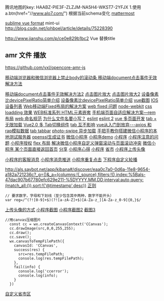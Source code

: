 腾讯地图的key: HAABZ-PIE3F-ZLZJM-NA5H4-WKST7-2YFJX
1.使用 a.btn(href="//www.alo7.com/") 根据当前schema变化
[mattermost](https://github.com/mattermost/desktop/releases)

[sublime vue format](https://github.com/luozhihua/sublime-vue-formatter)
mint-ui 
http://blog.csdn.net/iohboel/article/details/75228390

http://www.jianshu.com/p/ce0e829b1bc2 Vue 替换title

## amr 文件 播放
https://github.com/yxl/opencore-amr-js

[移动端浏览器和微信浏览器上禁止body的滚动条
](http://www.cnblogs.com/EasonJim/p/6203296.html)
[移动端document点击事件无效解决方法](https://www.w3cways.com/1937.html)

[移动端document点击事件无效解决方法2](http://www.shejicool.com/js/other/629.html)
[点击图片放大](https://segmentfault.com/q/1010000007385226/a-1020000007389135)
[点击图片放大2](http://www.111cn.net/wy/144928.htm)
[设备像素比devicePixelRatio简单介绍](http://www.zhangxinxu.com/wordpress/2012/08/window-devicepixelratio/)
[设备像素比devicePixelRatio简单介绍](http://blog.csdn.net/huanmeng122/article/details/47861693)
[vue截图](http://xyxiao.cn/vue-cropper/example/)
[IOS设备列表](https://zh.wikipedia.org/wiki/IOS%E8%AE%BE%E5%A4%87%E5%88%97%E8%A1%A8)
[Web移动端Fixed布局的解决方案](http://efe.baidu.com/blog/mobile-fixed-layout/)
[web fixed 问题](http://www.zhangyunling.com/684.html)
[node-webkit](http://www.cnblogs.com/xuanhun/p/3670906.html)
[css loadding 效果](http://www.jianshu.com/p/6ac3e3e12d61)
[WEB标准系列 HTML元素嵌套](http://www.it165.net/design/html/201306/2104.html)
[手机端页面自适应解决方案—rem布局](http://www.jianshu.com/p/985d26b40199)
[web 命名规范](https://segmentfault.com/a/1190000009935766)
[为什么文件名要小写？](http://www.ruanyifeng.com/blog/2017/02/filename-should-be-lowercase.html)
[eslint](https://www.cnblogs.com/hahazexia/p/6393212.html)
[eslint 2](http://blog.csdn.net/violetjack0808/article/details/72620859)
[vue 多页面开发](http://blog.csdn.net/Tank_in_the_street/article/details/73732801)
[tab + 无限加载](http://www.sucaihuo.com/js/1940.html)
[Vue2.0 多 Tab切换组件](http://blog.csdn.net/qq_16559905/article/details/73496926)
[tab 互不影响](https://segmentfault.com/q/1010000011557565/)
[vue从入门到放弃---axios 和 rap模拟数据](http://blog.csdn.net/flower46273736/article/details/73468645)
[tab tabbar](http://blog.csdn.net/Lucky_LXG/article/details/67634128)
[photo-swipe 异步加载](https://www.zhangshengrong.com/p/v710xKE1Mp/)
[手把手教你搭建微信小程序的本地测试服务器](https://www.jianshu.com/p/61f50ee77dec)
[openssl生成证书](http://blog.csdn.net/moonhillcity/article/details/52768218)
[微信小程序](https://zhuanlan.zhihu.com/p/23394858)
[小程序demo](http://blog.csdn.net/zuoliangzhu/article/details/53862576)
 [小程序](https://www.qcloud.com/community/article/612598001489391641)
 [小程序注意的问题](http://www.sohu.com/a/118274834_114949)
 [小程序授权](https://www.jianshu.com/p/c5f6c98b2685)
 [flex 布局](https://segmentfault.com/q/1010000008533393)
 [解决微信小程序自定义弹窗滚动与页面滚动冲突](https://www.jianshu.com/p/6022f7346ed2)
 [微信小程序 某个页面直接返回首页](https://segmentfault.com/q/1010000008172889)
 [分享](http://blog.csdn.net/qq_31383345/article/details/53791595)
 [小程序心得](http://www.php.cn/xiaochengxu-361523.html)
 [小程序](https://segmentfault.com/a/1190000008975448?winzoom=1)
 [省市](https://www.cnblogs.com/xjwy/p/6681867.html?utm_source=tuicool&utm_medium=referral)
 [](https://segmentfault.com/a/1190000008975448?winzoom=1)
 [小程序上传头像](https://www.jianshu.com/p/c4a2ecb050e9)

[小程序的客服消息](https://www.cnblogs.com/xuzhengzong/p/7245285.html)
[小程序消息推送](https://mp.weixin.qq.com/debug/wxadoc/dev/api/custommsg/callback_help.html)
[小程序重复点击](https://www.jianshu.com/p/b27157ea61fb)
[下程序自定义轮播](https://www.ctolib.com/sun-zw-swiper.html)

http://als.saybot.net/app/kibana#/discover/eaa0c7a0-0d6a-11e8-9654-a182a721236c?_g=()&_a=(columns:!(_source),filters:!(),index:%5Bals-47dac907b67780efc629e211-%5DYYYY.MM.DD,interval:auto,query:(match_all:()),sort:!('@timestamp',desc))
[正则](http://blog.csdn.net/SecondLieutenant/article/details/73457648)
```
// 要求数字，字母和下划线（至少包含其中两种，数字不能开头）
var reg=/^(?![0-9]+$)(?![a-zA-Z]+$)[A-Za-z_][A-Za-z_0-9]{0,}$/
```
[上传头像的方式](http://www.voidcn.com/article/p-dglkmreq-bqd.html)
[小程序截图](https://we-plugin.github.io/we-cropper/#/)
[小程序截图2](https://github.com/soggotheslitherer/weCropper)
[截图3](http://blog.csdn.net/liyanfei1992/article/details/65627221)
```
//用canvas压缩图片
  const cc = wx.createCanvasContext('CCanvas');
  cc.drawImage(src,0,0,255,255);
  cc.draw();
  cc.save();
  wx.canvasToTempFilePath({
    canvasId: 'CCanvas',
    success(res) {
      src=res.tempFilePath;
      console.log(res.tempFilePath);
    },
    fail(info) {
      console.log('ccerror');
      console.log(info);
    }
  })
  ```
  [自定义省市区](https://www.jianshu.com/p/3040882e92cb)


